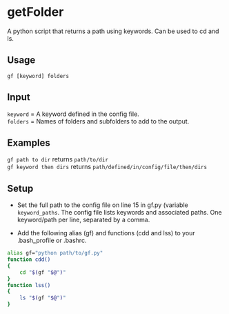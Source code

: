 # getFolder
A python script that returns a path using keywords. Can be used to cd and ls.

## Usage
`gf [keyword] folders`

## Input
`keyword` = A keyword defined in the config file.  
`folders` = Names of folders and subfolders to add to the output.

## Examples
`gf path to dir` returns `path/to/dir`  
`gf keyword then dirs` returns `path/defined/in/config/file/then/dirs`

## Setup
- Set the full path to the config file on line 15 in gf.py (variable `keyword_paths`. The config file lists keywords and associated paths. One keyword/path per line, separated by a comma.

- Add the following alias (gf) and functions (cdd and lss) to your .bash_profile or .bashrc.

```bash
alias gf="python path/to/gf.py"
function cdd()
{
    cd "$(gf "$@")"
}
function lss()
{
    ls "$(gf "$@")"
}
```